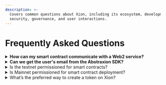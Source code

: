 ```yaml
---
description: >-
  Covers common questions about Xion, including its ecosystem, development,
  security, governance, and user interactions.
---
```


# Frequently Asked Questions



<details>

<summary><strong>How can my smart contract communicate with a Web2 service?</strong></summary>

Due to the deterministic nature of blockchains, a smart contract on Xion cannot interact with the web directly. The most common way to enable this is via an Oracle. The Pyth Oracle was available on Testnet-1 and is being worked on for Testnet-2, though it is currently limited to pricing data. Alternatively, you can create a custom Oracle service where a Web2 backend fetches data from an external API and submits transactions to the smart contract to store the data on-chain which can then be accessed by your contracts.

</details>

<details>

<summary><strong>Can we get the user's email from the Abstraxion SDK?</strong></summary>

No, you cannot access the user’s email from the Abstraxion SDK, as the Abstraxion library does not have access to it either. However, you can request the user’s email as part of your new user onboarding process.

</details>

<details>

<summary>Is the testnet permissioned for smart contracts?</summary>

No, the testnet is fully permissionless, allowing anyone to deploy and instantiate contracts.

</details>

<details>

<summary>Is Mainnet permissioned for smart contract deployment?</summary>

Yes, Mainnet is permissioned, requiring governance approval for contract deployment. However, once a contract is deployed, anyone can create an instance of that contract if it permits. You can find a list of such contracts along with their respective CODE IDs [here](https://github.com/burnt-labs/contracts).

</details>

<details>

<summary>What’s the preferred way to create a token on Xion?</summary>

We recommend using our **Token Factory** module for creating tokens. You can find details on why it’s the preferred method, along with instructions on creating, managing, and using tokens within your dApps, [here](https://docs.burnt.com/xion/developers/learn-and-build/token-factory).

</details>
